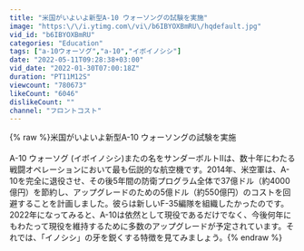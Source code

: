```yaml
---
title: "米国がいよいよ新型A-10 ウォーソングの試験を実施"
image: "https:\/\/i.ytimg.com\/vi\/b6IBYOXBmRU\/hqdefault.jpg"
vid_id: "b6IBYOXBmRU"
categories: "Education"
tags: ["a-10ウォーソグ","a-10","イボイノシシ"]
date: "2022-05-11T09:28:38+03:00"
vid_date: "2022-01-30T07:00:18Z"
duration: "PT11M12S"
viewcount: "780673"
likeCount: "6046"
dislikeCount: ""
channel: "フロントコスト"
---
```

{% raw %}米国がいよいよ新型A-10 ウォーソングの試験を実施<br /><br />A-10 ウォーソグ (イボイノシシ)またの名をサンダーボルトIIは、数十年にわたる戦闘オペレーションにおいて最も伝説的な航空機です。2014年、米空軍は、A-10を完全に退役させ、その後5年間の防衛プログラム全体で37億ドル（約4000億円）を節約し、アップグレードのための5億ドル（約550億円）のコストを回避することを計画しました。彼らは新しいF-35編隊を組織したかったのです。2022年になってみると、A-10は依然として現役であるだけでなく、今後何年にもわたって現役を維持するために多数のアップグレードが予定されています。それでは、「イノシシ」の牙を鋭くする特徴を見てみましょう。{% endraw %}
